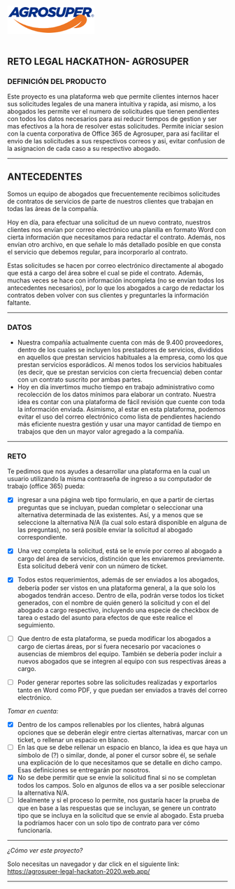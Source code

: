 <img src="./src/assets/images/logo-header.svg" width=200>
<br />
<br />

## RETO LEGAL HACKATHON- AGROSUPER
### DEFINICIÓN DEL PRODUCTO

Este proyecto es una plataforma web que permite clientes internos  hacer sus solicitudes legales de una manera intuitiva y rapida,  asi mismo, a los abogados les permite ver el numero de solicitudes que tienen pendientes con todos los datos necesarios para asi reducir tiempos de gestion y ser mas efectivos a la hora de resolver estas solicitudes. 
Permite iniciar sesion con la cuenta corporativa de Office 365 de Agrosuper, para asi facilitar el envio de las solicitudes a sus respectivos correos y asi, evitar confusion de la asignacion de cada caso a su respectivo abogado.




**************************************************************************
## **ANTECEDENTES**


Somos un equipo de abogados que frecuentemente recibimos solicitudes de contratos de servicios de parte de nuestros clientes que trabajan en todas las áreas de la compañía.

Hoy en día, para efectuar una solicitud de un nuevo contrato, nuestros clientes nos envían por correo electrónico una planilla en formato Word con cierta información que necesitamos para redactar el contrato. Además, nos envían otro archivo, en que señale lo más detallado posible en que consta el servicio que debemos regular, para incorporarlo al contrato.

Estas solicitudes se hacen por correo electrónico directamente al abogado que está a cargo del área sobre el cual se pide el contrato. Además, muchas veces se hace con información incompleta (no se envían todos los antecedentes necesarios), por lo que los abogados a cargo de redactar los contratos deben volver con sus clientes y preguntarles la información faltante.


*******************************************************************************************

### DATOS

 - Nuestra compañía actualmente cuenta con más de 9.400 proveedores, dentro de los cuales se incluyen los prestadores de servicios, divididos en aquellos que prestan servicios habituales a la empresa, como los que prestan servicios esporádicos. Al menos todos los servicios habituales (es decir, que se prestan servicios con cierta frecuencia) deben contar con un contrato suscrito por ambas partes.
 - Hoy en día invertimos mucho tiempo en trabajo administrativo como recolección de los datos mínimos para elaborar un contrato. Nuestra idea es contar con una plataforma de fácil revisión que cuente con toda la información enviada. Asimismo, al estar en esta plataforma, podemos evitar el uso del correo electrónico como lista de pendientes haciendo más eficiente nuestra gestión y usar una mayor cantidad de tiempo en trabajos que den un mayor valor agregado a la compañía.

************************************************************************************
### RETO
Te pedimos que nos ayudes a desarrollar una plataforma en la cual un usuario utilizando la misma contraseña de ingreso a su computador de trabajo (office 365) pueda:

 - [x] ingresar a una página web tipo formulario, en que a partir de ciertas preguntas que se incluyan, puedan completar o seleccionar una alternativa determinada de las existentes. Así, y a menos que se seleccione la alternativa N/A (la cual solo estará disponible en alguna de las preguntas), no será posible enviar la solicitud al abogado correspondiente.
 - [x] Una vez completa la solicitud, está se le envíe por correo al abogado a cargo del área de servicios, distinción que les enviaremos previamente. Esta solicitud deberá venir con un número de ticket.

 

 - [x] Todos estos requerimientos, además de ser enviados a los abogados, debería poder ser vistos en una plataforma general, a la que solo los abogados tendrán acceso. Dentro de ella, podrán verse todos los ticket generados, con el nombre de quién generó la solicitud y con el del abogado a cargo respectivo, incluyendo una especie de checkbox de tarea o estado del asunto para efectos de que este realice el seguimiento.
 
 - [ ] Que dentro de esta plataforma, se pueda modificar los abogados a cargo de ciertas áreas, por si fuera necesario por vacaciones o ausencias de miembros del equipo. También se debería poder incluir a nuevos abogados que se integren al equipo con sus respectivas áreas a cargo.
 - [ ] Poder generar reportes sobre las solicitudes realizadas y exportarlos tanto en Word como PDF, y que puedan ser enviados a través del correo electrónico.


 *Tomar en cuenta:*
 
 - [x] Dentro de los campos rellenables por los clientes, habrá algunas opciones que se deberán elegir entre ciertas alternativas, marcar con un ticket, o rellenar un espacio en blanco.
 - [ ] En las que se debe rellenar un espacio en blanco, la idea es que haya un símbolo de (?) o similar, donde, al poner el cursor sobre él, se señale una explicación de lo que necesitamos que se detalle en dicho campo. Esas definiciones se entregarán por nosotros.
 - [x] No se debe permitir que se envíe la solicitud final si no se completan todos los campos. Solo en algunos de ellos va a ser posible seleccionar la alternativa N/A.
 - [ ] Idealmente y si el proceso lo permite, nos gustaría hacer la prueba de que en base a las respuestas que se incluyan, se genere un contrato tipo que se incluya en la solicitud que se envíe al abogado. Esta prueba la podríamos hacer con un solo tipo de contrato para ver cómo funcionaría.

************************************************************

*¿Cómo ver este proyecto?*

Solo necesitas un navegador y dar click en el siguiente link: https://agrosuper-legal-hackaton-2020.web.app/

*************************************************************

